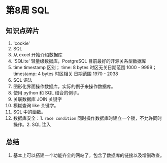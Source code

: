 # 第8周 SQL

## 知识点碎片

1. 'cookie'
2. SQL
3. 从 excel 开始介绍数据库
4. 'SQLite' 轻量级数据库，PostgreSQL 目前最好的开源关系型数据库
5. time timestamp 区别； time: 8 bytes 时区无关日期范围 1000 - 9999； timestamp: 4 bytes 时区相关 日期范围 1970 - 2038
6. SQL 语法
7. 图形化界面操作数据库，实际的例子来操作数据库。
8. 使用 python 和 SQL 结合的例子。
9. 关联数据库 JOIN 关键字
10. 模糊查询 like 关键字。
11. SQL 中的函数。
12. 数据库安全：1. `race condition` 同时操作数据库时建立一个锁，不允许同时操作。2. SQL 注入

## 总结

1. 基本上可以搭建一个功能齐全的网站了，包含了数据库的链接以及增删改查。
